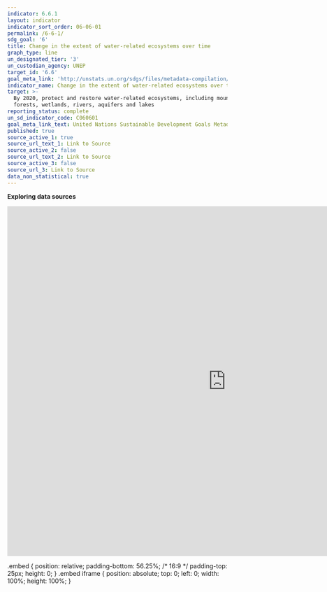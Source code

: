 ```yaml
---
indicator: 6.6.1
layout: indicator
indicator_sort_order: 06-06-01
permalink: /6-6-1/
sdg_goal: '6'
title: Change in the extent of water-related ecosystems over time
graph_type: line
un_designated_tier: '3'
un_custodian_agency: UNEP
target_id: '6.6'
goal_meta_link: 'http://unstats.un.org/sdgs/files/metadata-compilation/Metadata-Goal-6.pdf'
indicator_name: Change in the extent of water-related ecosystems over time
target: >-
  By 2020, protect and restore water-related ecosystems, including mountains,
  forests, wetlands, rivers, aquifers and lakes
reporting_status: complete
un_sd_indicator_code: C060601
goal_meta_link_text: United Nations Sustainable Development Goals Metadata (pdf 428kB)
published: true
source_active_1: true
source_url_text_1: Link to Source
source_active_2: false
source_url_text_2: Link to Source
source_active_3: false
source_url_3: Link to Source
data_non_statistical: true
---
```

**Exploring data sources**
<div class="embed">
  <iframe src="https://eip.earthengine.app/view/waterexplorer" style="border:0px #ffffff none;" name="myiFrame" scrolling="no" frameborder="1" marginheight="0px" marginwidth="0px" height="800px" width="1000px" allowfullscreen></iframe>
 </div>
 
 .embed {
    position: relative;
    padding-bottom: 56.25%; /* 16:9 */
    padding-top: 25px;
    height: 0;
}
.embed iframe {
    position: absolute;
    top: 0;
    left: 0;
    width: 100%;
    height: 100%;
}
